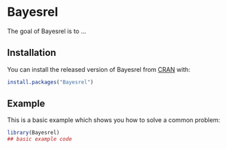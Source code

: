 
# Bayesrel

<!-- badges: start -->
<!-- badges: end -->

The goal of Bayesrel is to ...

## Installation

You can install the released version of Bayesrel from [CRAN](https://CRAN.R-project.org) with:

``` r
install.packages("Bayesrel")
```

## Example

This is a basic example which shows you how to solve a common problem:

``` r
library(Bayesrel)
## basic example code
```

